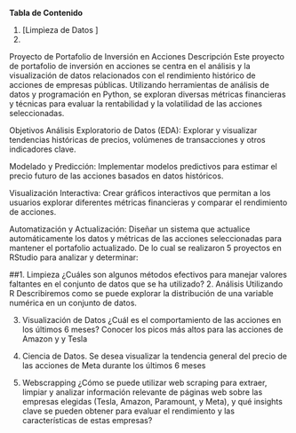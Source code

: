 **Tabla de Contenido**
1. [Limpìeza de Datos ]
2. 

Proyecto de Portafolio de Inversión en Acciones
Descripción
Este proyecto de portafolio de inversión en acciones se centra en el análisis y la visualización de datos relacionados con el rendimiento histórico de acciones de empresas públicas. Utilizando herramientas de análisis de datos y programación en Python, se exploran diversas métricas financieras y técnicas para evaluar la rentabilidad y la volatilidad de las acciones seleccionadas.

Objetivos
Análisis Exploratorio de Datos (EDA): Explorar y visualizar tendencias históricas de precios, volúmenes de transacciones y otros indicadores clave.

Modelado y Predicción: Implementar modelos predictivos para estimar el precio futuro de las acciones basados en datos históricos.

Visualización Interactiva: Crear gráficos interactivos que permitan a los usuarios explorar diferentes métricas financieras y comparar el rendimiento de acciones.

Automatización y Actualización: Diseñar un sistema que actualice automáticamente los datos y métricas de las acciones seleccionadas para mantener el portafolio actualizado.
De lo cual se realizaron 5 proyectos en RStudio para analizar y determinar:

##1.	Limpieza
¿Cuáles son algunos métodos efectivos para manejar valores faltantes en el conjunto de datos que se ha utilizado?
2.	Análisis
Utilizando R Describiremos como se puede explorar la distribución de una variable numérica en un conjunto de datos. 

3.	Visualización de Datos
¿Cuál es el comportamiento de las acciones en los últimos 6 meses?
Conocer los picos más altos para las acciones de Amazon y y Tesla

4.	Ciencia de Datos.
Se desea visualizar la tendencia general del precio de las acciones de Meta durante los últimos 6 meses

5.	Webscrapping
¿Cómo se puede utilizar web scraping para extraer, limpiar y analizar información relevante de páginas web sobre las empresas elegidas (Tesla, Amazon, Paramount, y Meta), y qué insights clave se pueden obtener para evaluar el rendimiento y las características de estas empresas?


